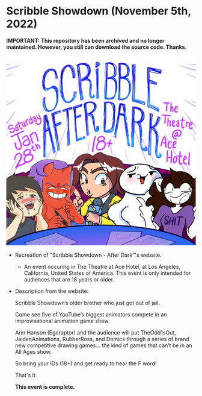 # Scribble Showdown (November 5th, 2022)

__IMPORTANT: This repository has been archived and no longer maintained. However, you still can download the source code. Thanks.__


![title-scribble](https://github.com/theinsidersandrush/ScribbleShowdown/blob/c1d07884c3a4718753571b163f11caadd0fddc78/img/title-scribble.png)

- Recreation of "Scribble Showdown - After Dark"'s website. 
  - An event occuring in The Theatre at Ace Hotel, at Los Angeles, California, United States of America.
  This event is only intended for audiences that are 18 years or older.

- Description from the website:


  Scribble Showdown’s older brother who just got out of jail.

  Come see five of YouTube’s biggest animators compete in an improvisational animation game show.

  Arin Hanson (Egoraptor) and the audience will put TheOdd1sOut, JaidenAnimations, RubberRoss, and Domics through a series of brand new competitive drawing games… the  kind of games that can’t be in an All Ages show.

  So bring your IDs (18+) and get ready to hear the F word!
  
  That's it.
  
  __This event is complete.__
